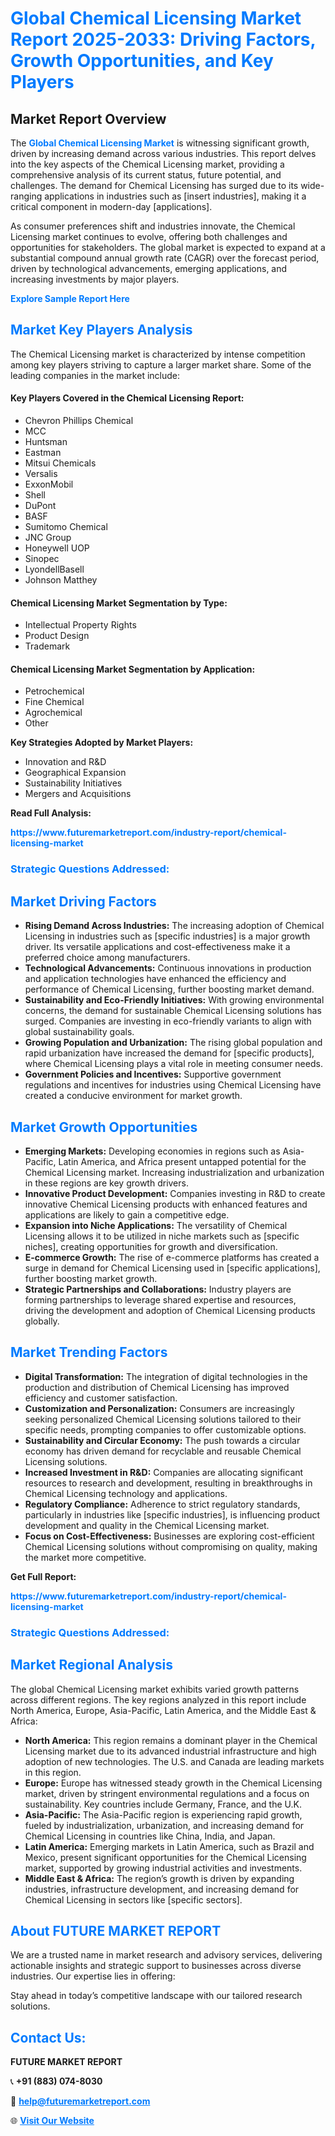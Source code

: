 <h1 style="color: #007BFF;">Global Chemical Licensing Market Report 2025-2033: Driving Factors, Growth Opportunities, and Key Players</h1>

<section id="overview">
<h2>Market Report Overview</h2>
<p>The <a href="https://www.futuremarketreport.com/industry-report/chemical-licensing-market" style="color: #007BFF; text-decoration: none;"><strong>Global Chemical Licensing Market</strong></a> is witnessing significant growth, driven by increasing demand across various industries. This report delves into the key aspects of the Chemical Licensing market, providing a comprehensive analysis of its current status, future potential, and challenges. The demand for Chemical Licensing has surged due to its wide-ranging applications in industries such as [insert industries], making it a critical component in modern-day [applications].</p>
<p>As consumer preferences shift and industries innovate, the Chemical Licensing market continues to evolve, offering both challenges and opportunities for stakeholders. The global market is expected to expand at a substantial compound annual growth rate (CAGR) over the forecast period, driven by technological advancements, emerging applications, and increasing investments by major players.</p>
</section>

<section id="overview">
<p><a href="https://www.futuremarketreport.com/request-sample/reportId=26952" style="color: #007BFF; text-decoration: none;"><strong>Explore Sample Report Here</strong></a></p>
</section>

<section id="key-players">
<h2 style="color: #007BFF;">Market Key Players Analysis</h2>
<p>The Chemical Licensing market is characterized by intense competition among key players striving to capture a larger market share. Some of the leading companies in the market include:</p>
<h4>Key Players Covered in the Chemical Licensing Report:</h4>
<ul><li>Chevron Phillips Chemical</li><li>MCC</li><li>Huntsman</li><li>Eastman</li><li>Mitsui Chemicals</li><li>Versalis</li><li>ExxonMobil</li><li>Shell</li><li>DuPont</li><li>BASF</li><li>Sumitomo Chemical</li><li>JNC Group</li><li>Honeywell UOP</li><li>Sinopec</li><li>LyondellBasell</li><li>Johnson Matthey</li></ul>
<h4>Chemical Licensing Market Segmentation by Type:</h4>
<ul><li>Intellectual Property Rights</li><li>Product Design</li><li>Trademark</li></ul>

<h4>Chemical Licensing Market Segmentation by Application:</h4>
<ul><li>Petrochemical</li><li>Fine Chemical</li><li>Agrochemical</li><li>Other</li></ul>
<p><strong>Key Strategies Adopted by Market Players:</strong></p>
<ul>
<li>Innovation and R&D</li>
<li>Geographical Expansion</li>
<li>Sustainability Initiatives</li>
<li>Mergers and Acquisitions</li>
</ul>
</section>

<section>
<p><strong>Read Full Analysis: </strong></p><a href="https://www.futuremarketreport.com/industry-report/chemical-licensing-market" style="color: #007BFF; text-decoration: none;"><strong>https://www.futuremarketreport.com/industry-report/chemical-licensing-market</strong></a>
<h3 style="color: #007BFF;">Strategic Questions Addressed:</h3>
</section>

<section id="driving-factors">
<h2 style="color: #007BFF;">Market Driving Factors</h2>
<ul>
<li><strong>Rising Demand Across Industries:</strong> The increasing adoption of Chemical Licensing in industries such as [specific industries] is a major growth driver. Its versatile applications and cost-effectiveness make it a preferred choice among manufacturers.</li>
<li><strong>Technological Advancements:</strong> Continuous innovations in production and application technologies have enhanced the efficiency and performance of Chemical Licensing, further boosting market demand.</li>
<li><strong>Sustainability and Eco-Friendly Initiatives:</strong> With growing environmental concerns, the demand for sustainable Chemical Licensing solutions has surged. Companies are investing in eco-friendly variants to align with global sustainability goals.</li>
<li><strong>Growing Population and Urbanization:</strong> The rising global population and rapid urbanization have increased the demand for [specific products], where Chemical Licensing plays a vital role in meeting consumer needs.</li>
<li><strong>Government Policies and Incentives:</strong> Supportive government regulations and incentives for industries using Chemical Licensing have created a conducive environment for market growth.</li>
</ul>
</section>

<section id="growth-opportunities">
<h2 style="color: #007BFF;">Market Growth Opportunities</h2>
<ul>
<li><strong>Emerging Markets:</strong> Developing economies in regions such as Asia-Pacific, Latin America, and Africa present untapped potential for the Chemical Licensing market. Increasing industrialization and urbanization in these regions are key growth drivers.</li>
<li><strong>Innovative Product Development:</strong> Companies investing in R&D to create innovative Chemical Licensing products with enhanced features and applications are likely to gain a competitive edge.</li>
<li><strong>Expansion into Niche Applications:</strong> The versatility of Chemical Licensing allows it to be utilized in niche markets such as [specific niches], creating opportunities for growth and diversification.</li>
<li><strong>E-commerce Growth:</strong> The rise of e-commerce platforms has created a surge in demand for Chemical Licensing used in [specific applications], further boosting market growth.</li>
<li><strong>Strategic Partnerships and Collaborations:</strong> Industry players are forming partnerships to leverage shared expertise and resources, driving the development and adoption of Chemical Licensing products globally.</li>
</ul>
</section>

<section id="trending-factors">
<h2 style="color: #007BFF;">Market Trending Factors</h2>
<ul>
<li><strong>Digital Transformation:</strong> The integration of digital technologies in the production and distribution of Chemical Licensing has improved efficiency and customer satisfaction.</li>
<li><strong>Customization and Personalization:</strong> Consumers are increasingly seeking personalized Chemical Licensing solutions tailored to their specific needs, prompting companies to offer customizable options.</li>
<li><strong>Sustainability and Circular Economy:</strong> The push towards a circular economy has driven demand for recyclable and reusable Chemical Licensing solutions.</li>
<li><strong>Increased Investment in R&D:</strong> Companies are allocating significant resources to research and development, resulting in breakthroughs in Chemical Licensing technology and applications.</li>
<li><strong>Regulatory Compliance:</strong> Adherence to strict regulatory standards, particularly in industries like [specific industries], is influencing product development and quality in the Chemical Licensing market.</li>
<li><strong>Focus on Cost-Effectiveness:</strong> Businesses are exploring cost-efficient Chemical Licensing solutions without compromising on quality, making the market more competitive.</li>
</ul>
</section>

<section>
<p><strong>Get Full Report: </strong></p><a href="https://www.futuremarketreport.com/industry-report/chemical-licensing-market" style="color: #007BFF; text-decoration: none;"><strong>https://www.futuremarketreport.com/industry-report/chemical-licensing-market</strong></a>
<h3 style="color: #007BFF;">Strategic Questions Addressed:</h3>
</section>


<section id="regional-analysis">
<h2 style="color: #007BFF;">Market Regional Analysis</h2>
<p>The global Chemical Licensing market exhibits varied growth patterns across different regions. The key regions analyzed in this report include North America, Europe, Asia-Pacific, Latin America, and the Middle East & Africa:</p>
<ul>
<li><strong>North America:</strong> This region remains a dominant player in the Chemical Licensing market due to its advanced industrial infrastructure and high adoption of new technologies. The U.S. and Canada are leading markets in this region.</li>
<li><strong>Europe:</strong> Europe has witnessed steady growth in the Chemical Licensing market, driven by stringent environmental regulations and a focus on sustainability. Key countries include Germany, France, and the U.K.</li>
<li><strong>Asia-Pacific:</strong> The Asia-Pacific region is experiencing rapid growth, fueled by industrialization, urbanization, and increasing demand for Chemical Licensing in countries like China, India, and Japan.</li>
<li><strong>Latin America:</strong> Emerging markets in Latin America, such as Brazil and Mexico, present significant opportunities for the Chemical Licensing market, supported by growing industrial activities and investments.</li>
<li><strong>Middle East & Africa:</strong> The region’s growth is driven by expanding industries, infrastructure development, and increasing demand for Chemical Licensing in sectors like [specific sectors].</li>
</ul>
</section>

<footer>
<h2 style="color: #007BFF;">About FUTURE MARKET REPORT</h2>
<p>We are a trusted name in market research and advisory services, delivering actionable insights and strategic support to businesses across diverse industries. Our expertise lies in offering:</p>

<p>Stay ahead in today’s competitive landscape with our tailored research solutions.</p>

<h2 style="color: #007BFF;">Contact Us:</h2>
<p><strong>FUTURE MARKET REPORT</strong></p>
<p>📞 <strong>+91 (883) 074-8030</strong></p>
<p>📧 <strong><a href="mailto:help@futuremarketreport.com" style="color: #007BFF;">help@futuremarketreport.com</a></strong></p>
<p>🌐 <strong><a href="https://www.futuremarketreport.com/" style="color: #007BFF;">Visit Our Website</a></strong></p>
</footer>